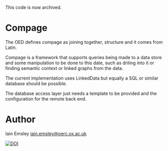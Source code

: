 This code is now archived. 

Compage
=======

The OED defines compage as joining together, structure and it comes from Latin. 

Compage is a framework that supports queries being made to a data store and some 
manipulation to be done to this date, such as driling into it or finding semantic 
context or linked graphs from the data. 

The current implementation uses LinkedData but equally a SQL or similar database
should be possible. 

The database access layer just needs a template to be provided and the configuration
for the remote back end. 

# Author

Iain Emsley <iain.emsley@oerc.ox.ac.uk>

[![DOI](https://zenodo.org/badge/97571060.svg)](https://zenodo.org/badge/latestdoi/97571060)
